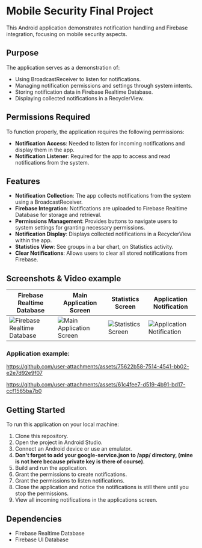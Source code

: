 # Mobile Security Final Project

This Android application demonstrates notification handling and Firebase integration, focusing on mobile security aspects.

## Purpose

The application serves as a demonstration of:
- Using BroadcastReceiver to listen for notifications.
- Managing notification permissions and settings through system intents.
- Storing notification data in Firebase Realtime Database.
- Displaying collected notifications in a RecyclerView.

## Permissions Required

To function properly, the application requires the following permissions:
- **Notification Access**: Needed to listen for incoming notifications and display them in the app.
- **Notification Listener**: Required for the app to access and read notifications from the system.

## Features

- **Notification Collection**: The app collects notifications from the system using a BroadcastReceiver.
- **Firebase Integration**: Notifications are uploaded to Firebase Realtime Database for storage and retrieval.
- **Permissions Management**: Provides buttons to navigate users to system settings for granting necessary permissions.
- **Notification Display**: Displays collected notifications in a RecyclerView within the app.
- **Statistics View**: See groups in a bar chart, on Statistics activity.
- **Clear Notifications**: Allows users to clear all stored notifications from Firebase.

## Screenshots & Video example

| Firebase Realtime Database             | Main Application Screen                | Statistics Screen                     | Application Notification              |
|----------------------------------------|----------------------------------------|----------------------------------------|----------------------------------------|
| ![Firebase Realtime Database](https://github.com/user-attachments/assets/b396dd9b-be6b-47e1-bde0-3180596e2070) | ![Main Application Screen](https://github.com/user-attachments/assets/94b1d64d-611c-47b9-af1a-4aca28dd1896) | ![Statistics Screen](https://github.com/user-attachments/assets/258673ee-bd7e-41a0-9d4a-1a8d998fd847) | ![Application Notification](https://github.com/user-attachments/assets/493721e8-a29a-4a0e-a2a1-3b32de82534a) |


### Application example:
https://github.com/user-attachments/assets/75622b58-7514-4541-bb02-e2e7d92e9f07

https://github.com/user-attachments/assets/61c4fee7-d519-4b91-bd17-ccf1565ba7b0

## Getting Started

To run this application on your local machine:
1. Clone this repository.
2. Open the project in Android Studio.
3. Connect an Android device or use an emulator.
4. **Don't forget to add your google-service.json to /app/ directory, (mine is not here because private key is there of course)**.
5. Build and run the application.
6. Grant the permissions to create notifications.
7. Grant the permissions to listen notifications.
8. Close the application and notice the notifications is still there until you stop the permissions.
9. View all incoming notifications in the applications screen.

## Dependencies

- Firebase Realtime Database
- Firebase UI Database

